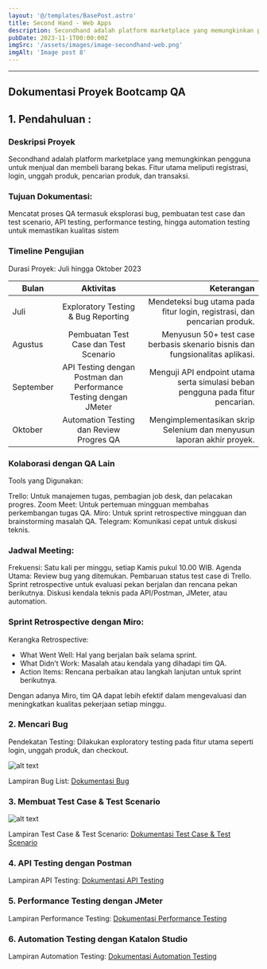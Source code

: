 ```yaml
---
layout: '@/templates/BasePost.astro'
title: Second Hand - Web Apps
description: Secondhand adalah platform marketplace yang memungkinkan pengguna untuk menjual dan membeli barang bekas.
pubDate: 2023-11-1T00:00:00Z
imgSrc: '/assets/images/image-secondhand-web.png'
imgAlt: 'Image post 8'
---
```


---

## Dokumentasi Proyek Bootcamp QA

## 1. Pendahuluan : 

### Deskripsi Proyek

Secondhand adalah platform marketplace yang memungkinkan pengguna untuk menjual dan membeli barang bekas. Fitur utama meliputi registrasi, login, unggah produk, pencarian produk, dan transaksi.

### Tujuan Dokumentasi:

Mencatat proses QA termasuk eksplorasi bug, pembuatan test case dan test scenario, API testing, performance testing, hingga automation testing untuk memastikan kualitas sistem

### Timeline Pengujian

Durasi Proyek: Juli hingga Oktober 2023

| Bulan         |      Aktivitas                                                   | Keterangan |
| ------------- | :--------------------------------------------------------------: | -----------------------------------------------------------------------------: |
| Juli          | Exploratory Testing & Bug Reporting	                             | Mendeteksi bug utama pada fitur login, registrasi, dan pencarian produk.       |
| Agustus       | Pembuatan Test Case dan Test Scenario	                           | Menyusun 50+ test case berbasis skenario bisnis dan fungsionalitas aplikasi.   |
| September	    | API Testing dengan Postman dan Performance Testing dengan JMeter | Menguji API endpoint utama serta simulasi beban pengguna pada fitur pencarian. |
| Oktober	      | Automation Testing dan Review Progres QA                         | Mengimplementasikan skrip Selenium dan menyusun laporan akhir proyek.          |

### Kolaborasi dengan QA Lain
Tools yang Digunakan:

Trello: Untuk manajemen tugas, pembagian job desk, dan pelacakan progres.
Zoom Meet: Untuk pertemuan mingguan membahas perkembangan tugas QA.
Miro: Untuk sprint retrospective mingguan dan brainstorming masalah QA.
Telegram: Komunikasi cepat untuk diskusi teknis. 

### Jadwal Meeting:

Frekuensi: Satu kali per minggu, setiap Kamis pukul 10.00 WIB.
Agenda Utama:
Review bug yang ditemukan.
Pembaruan status test case di Trello.
Sprint retrospective untuk evaluasi pekan berjalan dan rencana pekan berikutnya.
Diskusi kendala teknis pada API/Postman, JMeter, atau automation.

### Sprint Retrospective dengan Miro:

Kerangka Retrospective:
- What Went Well: Hal yang berjalan baik selama sprint.
- What Didn’t Work: Masalah atau kendala yang dihadapi tim QA.
- Action Items: Rencana perbaikan atau langkah lanjutan untuk sprint berikutnya.

Dengan adanya Miro, tim QA dapat lebih efektif dalam mengevaluasi dan meningkatkan kualitas pekerjaan setiap minggu.

### 2. Mencari Bug

Pendekatan Testing:
Dilakukan exploratory testing pada fitur utama seperti login, unggah produk, dan checkout.

![alt text](/assets/images/bug.png 'Dokumentasi Bug')

Lampiran Bug List:
[Dokumentasi Bug](https://docs.google.com/document/d/1UWyP52RSNy6ajs4od1KVh5ueIKSk91g1/edit?usp=sharing&ouid=106378069491676762286&rtpof=true&sd=true "Dokumentasi Bug")


### 3. Membuat Test Case & Test Scenario

![alt text](/assets/images/test_case.png 'Dokumentasi Test Case')

Lampiran Test Case & Test Scenario:
[Dokumentasi Test Case & Test Scenario](https://docs.google.com/spreadsheets/d/1vR60SfsEgfKWEnIY0c0tq0Fxe_bXHRf6HvF65ix3Lnk/edit?gid=1028355474#gid=1028355474 "Dokumentasi Test Case & Test Scenario")

### 4. API Testing dengan Postman

Lampiran API Testing:
[Dokumentasi API Testing](https://drive.google.com/drive/folders/1zAwie0w9LcAWFn7zLOD7_qMjVh28Xzvq?usp=sharing "Dokumentasi API Testing")

### 5. Performance Testing dengan JMeter

Lampiran Performance Testing: 
[Dokumentasi Performance Testing](https://github.com/rivalmsayid/Portfolio-Bootcamp-QA/tree/main/1.%20Gold%20Challenge/4.%20Apache%20JMeter/Report%20Website "Performance Testing")

### 6. Automation Testing dengan Katalon Studio

Lampiran Automation Testing: [Dokumentasi Automation Testing](https://gitlab.com/rivalmsayid/project-binar-website "Dokumentasi Automation Testing")


